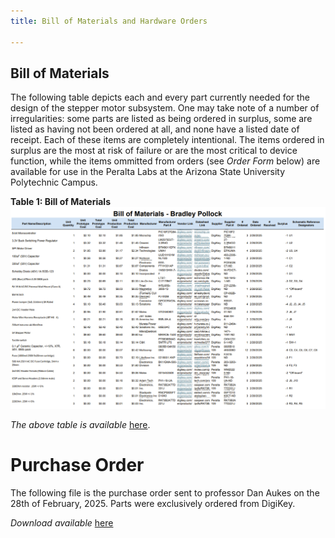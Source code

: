 ```yaml
---
title: Bill of Materials and Hardware Orders

---
```


## Bill of Materials

The following table depicts each and every part currently needed for the design of the stepper motor subsystem. One may take note of a number of irregularities: some parts are listed as being ordered in surplus, some are listed as having not been ordered at all, and none have a listed date of receipt. Each of these items are completely intentional. The items ordered in surplus are the most at risk of failure or are the most critical to device function, while the items ommitted from orders (see *Order Form* below) are available for use in the Peralta Labs at the Arizona State University Polytechnic Campus.


**Table 1: Bill of Materials** 
![Bill of Materials](BOM.png)


*The above table is available* [here](Bill-of-Materials_BPollock_sorted.xlsb.xlsx).

# Purchase Order

The following file is the purchase order sent to professor Dan Aukes on the 28th of February, 2025. Parts were exclusively ordered from DigiKey.

*Download available* [here](BPollock_Purchase_Request_DigiKey.xlsx)


